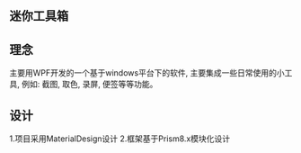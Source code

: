 ## 迷你工具箱

## 理念
主要用WPF开发的一个基于windows平台下的软件, 主要集成一些日常使用的小工具, 例如: 截图, 取色, 录屏, 便签等等功能。

## 设计
1.项目采用MaterialDesign设计
2.框架基于Prism8.x模块化设计

